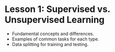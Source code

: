 # Lesson 1: Supervised vs. Unsupervised Learning

* Fundamental concepts and differences.
* Examples of common tasks for each type.
* Data splitting for training and testing.
